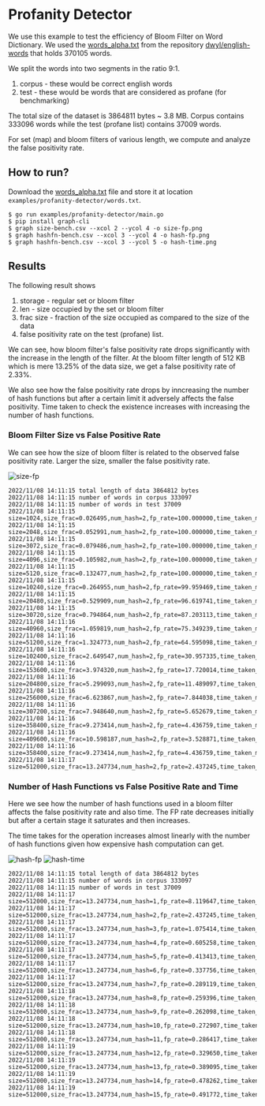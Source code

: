 Profanity Detector
===

We use this example to test the efficiency of Bloom Filter on Word Dictionary. We used
the [words_alpha.txt](https://github.com/dwyl/english-words) from the repository
[dwyl/english-words](https://github.com/dwyl/english-words) that holds 370105 words.

We split the words into two segments in the ratio 9:1.

1. corpus - these would be correct english words
2. test - these would be words that are considered as profane (for benchmarking)

The total size of the dataset is 3864811 bytes ~ 3.8 MB. Corpus contains 333096 words
while the test (profane list) contains 37009 words.

For set (map) and bloom filters of various length, we compute and analyze the false positivity rate.

## How to run?

Download the [words_alpha.txt](https://github.com/dwyl/english-words) file and store it at location
`examples/profanity-detector/words.txt`.

```
$ go run examples/profanity-detector/main.go
$ pip install graph-cli
$ graph size-bench.csv --xcol 2 --ycol 4 -o size-fp.png
$ graph hashfn-bench.csv --xcol 3 --ycol 4 -o hash-fp.png
$ graph hashfn-bench.csv --xcol 3 --ycol 5 -o hash-time.png
```

## Results

The following result shows

1. storage - regular set or bloom filter
2. len - size occupied by the set or bloom filter
3. frac size - fraction of the size occupied as compared to the size of the data
4. false positivity rate on the test (profane) list.

We can see, how bloom filter's false positivity rate drops significantly with the
increase in the length of the filter. At the bloom filter length of 512 KB
which is mere 13.25% of the data size, we get a false positivity rate of 2.33%.

We also see how the false positivity rate drops by inncreasing the number of hash functions
but after a certain limit it adversely affects the false positivity. Time taken to check
the existence increases with increasing the number of hash functions.

### Bloom Filter Size vs False Positive Rate

We can see how the size of bloom filter is related to the observed false
positivity rate. Larger the size, smaller the false positivity rate.

![size-fp](https://user-images.githubusercontent.com/4745789/200518788-d545bc41-425b-47bf-a609-33b3a9ade34a.png)

```
2022/11/08 14:11:15 total length of data 3864812 bytes
2022/11/08 14:11:15 number of words in corpus 333097
2022/11/08 14:11:15 number of words in test 37009
2022/11/08 14:11:15 size=1024,size_frac=0.026495,num_hash=2,fp_rate=100.000000,time_taken_ms=98
2022/11/08 14:11:15 size=2048,size_frac=0.052991,num_hash=2,fp_rate=100.000000,time_taken_ms=89
2022/11/08 14:11:15 size=3072,size_frac=0.079486,num_hash=2,fp_rate=100.000000,time_taken_ms=79
2022/11/08 14:11:15 size=4096,size_frac=0.105982,num_hash=2,fp_rate=100.000000,time_taken_ms=92
2022/11/08 14:11:15 size=5120,size_frac=0.132477,num_hash=2,fp_rate=100.000000,time_taken_ms=101
2022/11/08 14:11:15 size=10240,size_frac=0.264955,num_hash=2,fp_rate=99.959469,time_taken_ms=80
2022/11/08 14:11:15 size=20480,size_frac=0.529909,num_hash=2,fp_rate=96.619741,time_taken_ms=116
2022/11/08 14:11:15 size=30720,size_frac=0.794864,num_hash=2,fp_rate=87.203113,time_taken_ms=97
2022/11/08 14:11:16 size=40960,size_frac=1.059819,num_hash=2,fp_rate=75.349239,time_taken_ms=89
2022/11/08 14:11:16 size=51200,size_frac=1.324773,num_hash=2,fp_rate=64.595098,time_taken_ms=103
2022/11/08 14:11:16 size=102400,size_frac=2.649547,num_hash=2,fp_rate=30.957335,time_taken_ms=100
2022/11/08 14:11:16 size=153600,size_frac=3.974320,num_hash=2,fp_rate=17.720014,time_taken_ms=89
2022/11/08 14:11:16 size=204800,size_frac=5.299093,num_hash=2,fp_rate=11.489097,time_taken_ms=106
2022/11/08 14:11:16 size=256000,size_frac=6.623867,num_hash=2,fp_rate=7.844038,time_taken_ms=104
2022/11/08 14:11:16 size=307200,size_frac=7.948640,num_hash=2,fp_rate=5.652679,time_taken_ms=92
2022/11/08 14:11:16 size=358400,size_frac=9.273414,num_hash=2,fp_rate=4.436759,time_taken_ms=99
2022/11/08 14:11:16 size=409600,size_frac=10.598187,num_hash=2,fp_rate=3.528871,time_taken_ms=110
2022/11/08 14:11:16 size=358400,size_frac=9.273414,num_hash=2,fp_rate=4.436759,time_taken_ms=88
2022/11/08 14:11:17 size=512000,size_frac=13.247734,num_hash=2,fp_rate=2.437245,time_taken_ms=87
```

### Number of Hash Functions vs False Positive Rate and Time

Here we see how the number of hash functions used in a bloom filter
affects the false positivity rate and also time. The FP rate decreases
initially but after a certain stage it saturates and then increases.

The time takes for the operation increases almost linearly with the
number of hash functions given how expensive hash computation can get.

![hash-fp](https://user-images.githubusercontent.com/4745789/200518773-76631419-a909-408e-9063-08a366218da2.png)
![hash-time](https://user-images.githubusercontent.com/4745789/200518783-835411e1-838e-4587-8b54-1de0acb54ca1.png)

```
2022/11/08 14:11:15 total length of data 3864812 bytes
2022/11/08 14:11:15 number of words in corpus 333097
2022/11/08 14:11:15 number of words in test 37009
2022/11/08 14:11:17 size=512000,size_frac=13.247734,num_hash=1,fp_rate=8.119647,time_taken_ms=97
2022/11/08 14:11:17 size=512000,size_frac=13.247734,num_hash=2,fp_rate=2.437245,time_taken_ms=120
2022/11/08 14:11:17 size=512000,size_frac=13.247734,num_hash=3,fp_rate=1.075414,time_taken_ms=106
2022/11/08 14:11:17 size=512000,size_frac=13.247734,num_hash=4,fp_rate=0.605258,time_taken_ms=114
2022/11/08 14:11:17 size=512000,size_frac=13.247734,num_hash=5,fp_rate=0.413413,time_taken_ms=142
2022/11/08 14:11:17 size=512000,size_frac=13.247734,num_hash=6,fp_rate=0.337756,time_taken_ms=158
2022/11/08 14:11:17 size=512000,size_frac=13.247734,num_hash=7,fp_rate=0.289119,time_taken_ms=214
2022/11/08 14:11:18 size=512000,size_frac=13.247734,num_hash=8,fp_rate=0.259396,time_taken_ms=235
2022/11/08 14:11:18 size=512000,size_frac=13.247734,num_hash=9,fp_rate=0.262098,time_taken_ms=192
2022/11/08 14:11:18 size=512000,size_frac=13.247734,num_hash=10,fp_rate=0.272907,time_taken_ms=242
2022/11/08 14:11:18 size=512000,size_frac=13.247734,num_hash=11,fp_rate=0.286417,time_taken_ms=237
2022/11/08 14:11:19 size=512000,size_frac=13.247734,num_hash=12,fp_rate=0.329650,time_taken_ms=236
2022/11/08 14:11:19 size=512000,size_frac=13.247734,num_hash=13,fp_rate=0.389095,time_taken_ms=286
2022/11/08 14:11:19 size=512000,size_frac=13.247734,num_hash=14,fp_rate=0.478262,time_taken_ms=318
2022/11/08 14:11:19 size=512000,size_frac=13.247734,num_hash=15,fp_rate=0.491772,time_taken_ms=288
```
